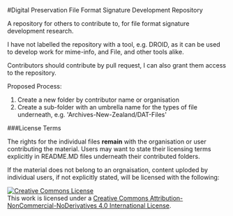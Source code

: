 #Digital Preservation File Format Signature Development Repository

A repository for others to contribute to, for file format signature development research.

I have not labelled the repository with a tool, e.g. DROID, as it can be used to develop work for mime-info, and File, and other tools alike. 

Contributors should contribute by pull request, I can also grant them access to the repository. 

Proposed Process:

1. Create a new folder by contributor name or organisation
2. Create a sub-folder with an umbrella name for the types of file underneath, e.g. 'Archives-New-Zealand/DAT-Files'

###License Terms

The rights for the individual files <b>remain</b> with the organisation or user contributing the material. Users may want to state their licensing terms explicitly in README.MD files underneath their contributed folders. 

If the material does not belong to an orgnaisation, content uploded by individual users, if not explicitly stated, will be licensed with the following:

<a rel="license" href="http://creativecommons.org/licenses/by-nc-nd/4.0/"><img alt="Creative Commons License" style="border-width:0" src="https://i.creativecommons.org/l/by-nc-nd/4.0/88x31.png" /></a><br />This work is licensed under a <a rel="license" href="http://creativecommons.org/licenses/by-nc-nd/4.0/">Creative Commons Attribution-NonCommercial-NoDerivatives 4.0 International License</a>.
